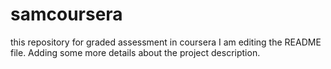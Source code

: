 # samcoursera
this repository for graded assessment in coursera
I am editing the README file. Adding some more details about the project description.
